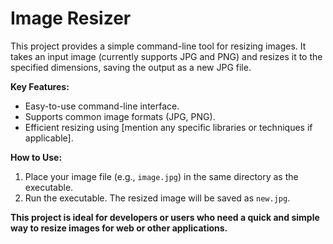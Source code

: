 # Image Resizer

This project provides a simple command-line tool for resizing images. It takes an input image (currently supports JPG and PNG) and resizes it to the specified dimensions, saving the output as a new JPG file.

**Key Features:**

* Easy-to-use command-line interface.
* Supports common image formats (JPG, PNG).
* Efficient resizing using [mention any specific libraries or techniques if applicable].

**How to Use:**

1. Place your image file (e.g., `image.jpg`) in the same directory as the executable.
2. Run the executable. The resized image will be saved as `new.jpg`.

**This project is ideal for developers or users who need a quick and simple way to resize images for web or other applications.**
